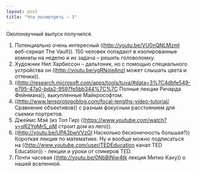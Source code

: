 ```yaml
---
layout: post
title: "Что посмотреть – 3"
---
```

Околонаучный выпуск получился.

1. Потенциально очень интересный ((http://youtu.be/VU0nQNLMzmI веб-сериал The Vault)). 150 человек попадают в изолированные комнаты на неделю и их задача – решить головоломку. 
2. Художник Нил Харбиссон – дальтоник, но с помощью специального устройства он ((http://youtu.be/ygRNoieAnzI может слышать цвета и оттенки)).
3. ((http://research.microsoft.com/apps/tools/tuva/#data=3%7C4dbfe549-e795-47a0-bda2-9597fe5bb344%7C%7C Полные лекции Ричарда Фейнмана)), выкупленные Майкрософтом.
4. ((http://www.lensprotogoblog.com/focal-lengths-video-tutorial/ Сравнение объективов)) с разным фокусным расстоянием для съемки портретов.
5. Джеймс Мэй (из Топ Гир) ((https://www.youtube.com/watch?v=qR2YqMrS_pM строит дом из лего)).
6. ((http://youtu.be/UPA3bwVVzGI Насколько бесконечность большая?)) Короткая лекция по математике. Ну и вообще можно подписаться на ((http://www.youtube.com/user/TEDEducation канал TED Education)) - лекции и уроки от спикеров TED.
7. Почти часовая ((http://youtu.be/0NbBjNiw4tk лекция Митио Каку)) о нашей вселенной.
